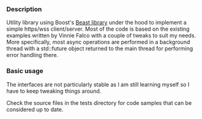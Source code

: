 ### Description

Utility library using Boost's [Beast library](https://github.com/boostorg/beast) under the hood to implement a simple https/wss client/server.
Most of the code is based on the existing examples written by Vinnie Falco with a couple of tweaks to suit my needs. More specifically, most async operations are performed in a background thread with a std::future object returned to the main thread for performing error handling there.

### Basic usage

The interfaces are not particularly stable as I am still learning myself so I have to keep tweaking things around.

Check the source files in the tests directory for code samples that can be considered up to date.
